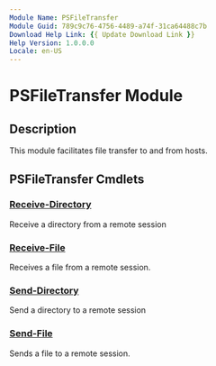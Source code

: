 ```yaml
---
Module Name: PSFileTransfer
Module Guid: 789c9c76-4756-4489-a74f-31ca64488c7b
Download Help Link: {{ Update Download Link }}
Help Version: 1.0.0.0
Locale: en-US
---
```


# PSFileTransfer Module
## Description
This module facilitates file transfer to and from hosts.

## PSFileTransfer Cmdlets
### [Receive-Directory](Receive-Directory.md)
Receive a directory from a remote session

### [Receive-File](Receive-File.md)
Receives a file from a remote session.

### [Send-Directory](Send-Directory.md)
Send a directory to a remote session

### [Send-File](Send-File.md)
Sends a file to a remote session.

